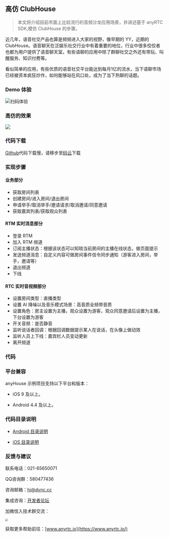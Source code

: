 ## 高仿 ClubHouse

> 本文将介绍目前市面上比较流行的音频沙龙应用场景，并讲述基于 anyRTC  SDK,模仿 ClubHouse 的步骤。



近几年，语音社交产品也算是频频进入大家的视野，像早期的 YY，近期的 ClubHouse。语音聊天在泛娱乐社交行业中有着重要的地位，行业中很多佼佼者也都为用户提供了语音聊天室。有些语聊的应用中除了群聊社交之外还有带玩、叫醒服务、知识付费等。

看似简单的应用，有些优质的语音社交平台能达到每月1亿的流水，当下语聊市场已经被资本疯狂炒作，如何能够站在风口处，成为了当下热聊的话题。

### Demo 体验
![扫码体验](https://img-blog.csdnimg.cn/20210324210525628.png)
### 高仿的效果
![](https://img-blog.csdnimg.cn/20210324220732224.jpeg?x-oss-process=image/watermark,type_ZmFuZ3poZW5naGVpdGk,shadow_10,text_aHR0cHM6Ly9ibG9nLmNzZG4ubmV0L3p6dXp6bA==,size_16,color_FFFFFF,t_70)



### 代码下载

[Github](https://github.com/anyRTC-UseCase/anyHouse)代码下载慢，请移步至[码云](https://gitee.com/anyRTC_admin/anyHouse)下载

### 实现步骤

#### 业务部分

- 获取房间列表
- 创建房间/进入房间/退出房间
- 申请举手/取消举手/邀请请求/取消邀请/同意邀请
- 获取嘉宾列表/获取观众列表

#### RTM 实时消息部分

- 登录 RTM 
- 加入 RTM 频道
- 订阅主播状态：根据该状态可以知晓当前房间的主播在线状态，做页面提示
- 发送频道消息：自定义内容可做房间事件信令同步通知（游客进入房间，举手，邀请等）
- 退出频道
- 下线

#### RTC 实时音视频部分

- 设置房间类型：直播类型
- 设置 AI 降噪以及音乐模式场景：高音质全频带音质
- 设置角色：房主设置为主播，观众设置为游客，观众同意邀请后设置为主播，下台设置为游客
- 开关音频：是否静音
- 监听说话者回调：根据回调数据提示某人在说话，在头像上做动效
- 监听人员上下线：嘉宾栏人员变动更新
- 离开频道

### 代码

### 平台兼容

anyHouse 示例项目支持以下平台和版本：

- iOS 9 及以上。

- Android 4.4 及以上。

### 代码目录说明

- [Android 目录说明](https://github.com/anyRTC-UseCase/anyHouse/tree/master/Android/AnyHouse)

- [iOS 目录说明](https://github.com/anyRTC-UseCase/anyHouse/tree/master/iOS/anyHouse-iOS)

### 反馈与建议

联系电话：021-65650071

QQ咨询群：580477436

咨询邮箱：hi@dync.cc

集成咨询：[开发者论坛](https://bbs.anyrtc.io/)

加微信入技术群交流：

<img src="https://img-blog.csdnimg.cn/20210324215941588.png" style="zoom:50%;" />

获取更多帮助前往：[www.anyrtc.io](https://www.anyrtc.io/)
